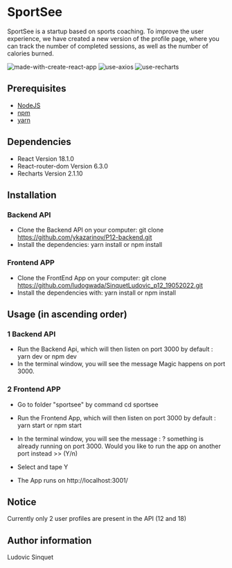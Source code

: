 # SportSee

SportSee is a startup based on sports coaching. To improve the user experience, we have created a new version of the profile page, where you can track the number of completed sessions, as well as the number of calories burned.

![made-with-create-react-app](https://user-images.githubusercontent.com/75996200/162953332-33d7bd5c-9534-48f7-98e6-62a9be776271.svg)
![use-axios](https://user-images.githubusercontent.com/75996200/162953998-8a72b545-7300-40eb-9aed-2a873f858fe3.svg)
![use-recharts](https://user-images.githubusercontent.com/75996200/162954385-31727a91-f0ec-4215-8669-7615c4c9dd09.svg)

## Prerequisites

- [NodeJS](https://nodejs.org/en/)
- [npm](https://www.npmjs.com/)
- [yarn](https://yarnpkg.com/getting-started/install)

## Dependencies

- React Version 18.1.0
- React-router-dom Version 6.3.0
- Recharts Version 2.1.10

## Installation

### Backend API

- Clone the Backend API on your computer: git clone https://github.com/ykazarinov/P12-backend.git
- Install the dependencies: yarn install or npm install

### Frontend APP

- Clone the FrontEnd App on your computer: git clone https://github.com/ludogwada/SinquetLudovic_p12_19052022.git
- Install the dependencies with: yarn install or npm install

## Usage (in ascending order)

### 1 Backend API

- Run the Backend Api, which will then listen on port 3000 by default : yarn dev or npm dev
- In the terminal window, you will see the message Magic happens on port 3000.

### 2 Frontend APP

- Go to folder "sportsee" by command cd sportsee

- Run the Frontend App, which will then listen on port 3000 by default : yarn start or npm start

- In the terminal window, you will see the message : ? something is already running on port 3000. Would you like to run the app on another port instead >> (Y/n)

- Select and tape Y

- The App runs on http://localhost:3001/

## Notice

Currently only 2 user profiles are present in the API (12 and 18)

## Author information

Ludovic Sinquet
